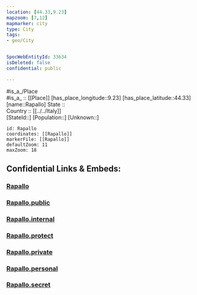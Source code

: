 ```yaml
---
location: [44.33,9.23] 
mapzoom: [7,12] 
mapmarker: city 
type: City
tags:
- geo/City


SpocWebEntityId: 33634
isDeleted: false
confidential: public

---
```

#is_a_/Place  
#is_a_ :: [[Place]] 
[has_place_longitude::9.23] 
[has_place_latitude::44.33] 
[name::Rapallo] 
State ::  
Country :: [[../../Italy]]  
[StateId::] 
[Population::] 
[Unknown::] 


```leaflet
id: Rapallo
coordinates: [[Rapallo]] 
markerFile: [[Rapallo]] 
defaultZoom: 11 
maxZoom: 18
```


## Confidential Links & Embeds: 

### [Rapallo](/_Standards/Earth/Continent/Europe/Europe~South/Italy/City/Rapallo.md) 

### [Rapallo.public](/_public/Earth/Continent/Europe/Europe~South/Italy/City/Rapallo.public.md) 

### [Rapallo.internal](/_internal/Earth/Continent/Europe/Europe~South/Italy/City/Rapallo.internal.md) 

### [Rapallo.protect](/_protect/Earth/Continent/Europe/Europe~South/Italy/City/Rapallo.protect.md) 

### [Rapallo.private](/_private/Earth/Continent/Europe/Europe~South/Italy/City/Rapallo.private.md) 

### [Rapallo.personal](/_personal/Earth/Continent/Europe/Europe~South/Italy/City/Rapallo.personal.md) 

### [Rapallo.secret](/_secret/Earth/Continent/Europe/Europe~South/Italy/City/Rapallo.secret.md)


